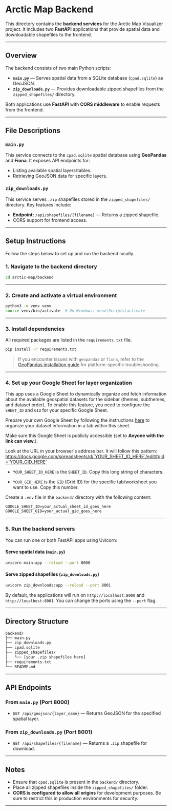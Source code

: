 

# Arctic Map Backend

This directory contains the **backend services** for the Arctic Map Visualizer project. It includes two **FastAPI** applications that provide spatial data and downloadable shapefiles to the frontend.

---

## Overview

The backend consists of two main Python scripts:

- **`main.py`** — Serves spatial data from a SQLite database (`cpad.sqlite`) as GeoJSON.
- **`zip_downloads.py`** — Provides downloadable zipped shapefiles from the `zipped_shapefiles/` directory.

Both applications use **FastAPI** with **CORS middleware** to enable requests from the frontend.

---

## File Descriptions

### `main.py`

This service connects to the `cpad.sqlite` spatial database using **GeoPandas** and **Fiona**. It exposes API endpoints for:

- Listing available spatial layers/tables.
- Retrieving GeoJSON data for specific layers.

### `zip_downloads.py`

This service serves `.zip` shapefiles stored in the `zipped_shapefiles/` directory. Key features include:

- **Endpoint:** `/api/shapefiles/{filename}` — Returns a zipped shapefile.
- CORS support for frontend access.

---

## Setup Instructions

Follow the steps below to set up and run the backend locally.

### 1. Navigate to the backend directory

```bash
cd arctic-map/backend
```

---

### 2. Create and activate a virtual environment

```bash
python3 -m venv venv
source venv/bin/activate  # On Windows: venv\Scripts\activate
```

---

### 3. Install dependencies

All required packages are listed in the `requirements.txt` file.

```bash
pip install -r requirements.txt
```

> If you encounter issues with `geopandas` or `fiona`, refer to the [GeoPandas installation guide](https://geopandas.org/en/stable/getting_started/install.html) for platform-specific troubleshooting.

---

### 4. Set up your Google Sheet for layer organization

This app uses a Google Sheet to dynamically organize and fetch information about the available geospatial datasets for the sidebar (themes, subthemes, and dataset order). To enable this feature, you need to configure the `SHEET_ID` and `GID` for your specific Google Sheet.

Prepare your own Google Sheet by following the instructions [here](https://docs.google.com/spreadsheets/d/1CftOecfPTeTG8AY-Av2kF_yw-KW7C7B2-ZZ8N03ZqPY/edit?gid=991325591#gid=991325591) to organize your dataset information in a tab within this sheet.

Make sure this Google Sheet is publicly accessible (set to **Anyone with the link can view.**).

Look at the URL in your browser's address bar. It will follow this pattern:
https://docs.google.com/spreadsheets/d/`YOUR_SHEET_ID_HERE`/edit#gid=`YOUR_GID_HERE`

- `YOUR_SHEET_ID_HERE` is the `SHEET_ID`. Copy this long string of characters.

- `YOUR_GID_HERE` is the `GID` (Grid ID) for the specific tab/worksheet you want to use. Copy this number.

Create a `.env` file in the `backend/` directory with the following content:

```env
GOOGLE_SHEET_ID=your_actual_sheet_id_goes_here
GOOGLE_SHEET_GID=your_actual_gid_goes_here
```

---

### 5. Run the backend servers

You can run one or both FastAPI apps using Uvicorn:

#### Serve spatial data (`main.py`)

```bash
uvicorn main:app --reload --port 8000
```

#### Serve zipped shapefiles (`zip_downloads.py`)

```bash
uvicorn zip_downloads:app --reload --port 8001
```

By default, the applications will run on `http://localhost:8000` and `http://localhost:8001`. You can change the ports using the `--port` flag.

---

## Directory Structure

```bash
backend/
├── main.py
├── zip_downloads.py
├── cpad.sqlite
├── zipped_shapefiles/
│   └── [your .zip shapefiles here]
├── requirements.txt
└── README.md
```

---

## API Endpoints

### From `main.py` (Port 8000)

- `GET /api/geojson/{layer_name}` — Returns GeoJSON for the specified spatial layer.

### From `zip_downloads.py` (Port 8001)

- `GET /api/shapefiles/{filename}` — Returns a `.zip` shapefile for download.

---

## Notes

- Ensure that `cpad.sqlite` is present in the `backend/` directory.
- Place all zipped shapefiles inside the `zipped_shapefiles/` folder.
- **CORS is configured to allow all origins** for development purposes. Be sure to restrict this in production environments for security.

---